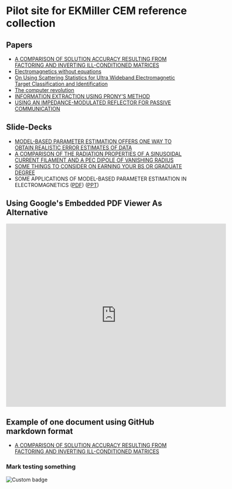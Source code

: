 # Pilot site for EKMiller CEM reference collection

## Papers
* [A COMPARISON OF SOLUTION ACCURACY RESULTING FROM FACTORING AND INVERTING ILL-CONDITIONED MATRICES](./pdf/A_COMPARISON_OF_SOLUTION_ACCURACY_RE.pdf)
* [Electromagnetics without equations](./pdf/Electromagnetics_without_Equations.pdf)
* [On Using Scattering Statistics for Ultra Wideband Electromagnetic Target Classification and Identification](./pdf/ON_USING_SCATTERING_STATISTICS_FOR_U.pdf)
* [The computer revolution](./pdf/The_computer_revolution.pdf)
* [INFORMATION EXTRACTION USING PRONY’S METHOD](./pdf/UCRL-52329_INFORMATION_EXTRACTION_USING.pdf)
* [USING AN IMPEDANCE-MODULATED REFLECTOR FOR PASSIVE COMMUNICATION](./pdf/USING_AN_IMPEDANCE-MODULATED_REFLECTOR_F.pdf)

## Slide-Decks
* [MODEL-BASED PARAMETER ESTIMATION OFFERS ONE WAY TO OBTAIN REALISTIC ERROR ESTIMATES OF DATA](./pdf/PRESENTATION-USING_MBPE_FOR_ASSESSING_DA.pdf)
* [A COMPARISON OF THE RADIATION PROPERTIES OF A SINUSOIDAL CURRENT FILAMENT AND A PEC DIPOLE OF VANISHING RADIUS](./pdf/PRESENTATION-A_COMPARISON_OF_THE_RADIATI.pdf)
* [SOME THINGS TO CONSIDER ON EARNING YOUR BS OR GRADUATE DEGREE](./pdf/SOME_THINGS_TO_CONSIDER_ON_EARNING_YOUR.pdf)
* SOME APPLICATIONS OF MODEL-BASED PARAMETER ESTIMATION IN ELECTROMAGNETICS ([PDF](./pdf/V-DL-MBPE.pdf)) ([PPT](./pdf/V-DL-MBPE.ppt))

## Using Google's Embedded PDF Viewer As Alternative

<iframe src="https://docs.google.com/gview?url=https://markcmiller86.github.io/ekmcem/pdf/A_COMPARISON_OF_SOLUTION_ACCURACY_RE.pdf&embedded=true" style="width:600px; height:500px;" frameborder="0"></iframe>


## Example of one document using GitHub markdown format
* [A COMPARISON OF SOLUTION ACCURACY RESULTING FROM FACTORING AND INVERTING ILL-CONDITIONED MATRICES](./A_Comparison_Of_Solution_Accuracy/A_Comparison_Of_Solution_Accuracy.md)


### Mark testing something
![Custom badge](https://img.shields.io/badge/endpoint.svg?url=https%3A%2F%2Fraw.githubusercontent.com%2Fmarkcmiller86%2Fekmcem%2Fmaster%2Ffoo.json)
